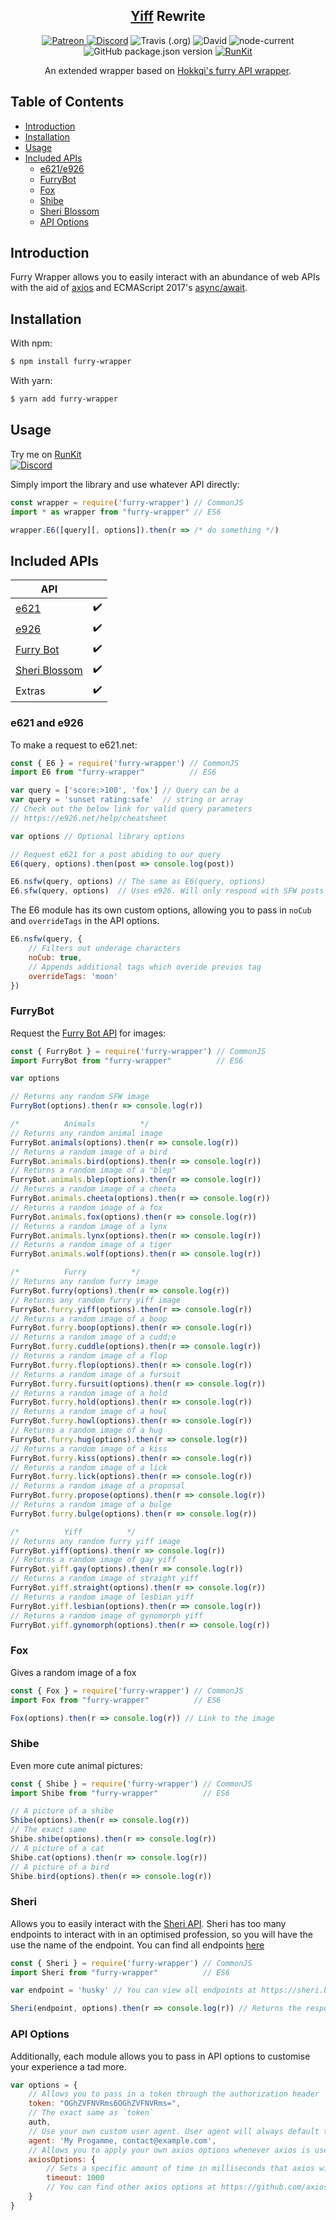 <h2 align="center"><a href="https://npmjs.com/package/yiff">Yiff</a> Rewrite</h2>

<p align="center">
<a href="https://patreon.com/yeen"><img alt="Patreon" src="https://img.shields.io/badge/patreon-donate?color=F77F6F&labelColor=F96854&logo=patreon&logoColor=ffffff">
<a href="https://discord.gg/eazpsZNrRk"><img alt="Discord" src="https://img.shields.io/discord/368557500884189186?color=7389D8&labelColor=6A7EC2&logo=discord&logoColor=ffffff"></a>
<img alt="Travis (.org)" src="https://img.shields.io/travis/MrGriefs/furry-wrapper">
<img alt="David" src="https://img.shields.io/david/MrGriefs/furry-wrapper">
<img alt="node-current" src="https://img.shields.io/node/v/furry-wrapper">
<img alt="GitHub package.json version" src="https://img.shields.io/github/package-json/v/MrGriefs/furry-wrapper">
<a href="https://npm.runkit.com/furry-wrapper"><img alt="RunKit" src="https://img.shields.io/badge/Run-Kit-red"></a>
</p>
<p align="center">An extended wrapper based on <a href="https://github.com/hokkqi/yiff">Hokkqi's furry API wrapper</a>.</p>

## Table of Contents

- [Introduction](#introduction)
- [Installation](#installation)
- [Usage](#usage)
- [Included APIs](#included-apis)
  - [e621/e926](#e621-and-e926)
  - [FurryBot](#furrybot)
  - [Fox](#fox)
  - [Shibe](#shibe)
  - [Sheri Blossom](#sheri)
  - [API Options](#api-options)

## Introduction

Furry Wrapper allows you to easily interact with an abundance of web APIs with the aid of [axios](https://npmjs.org/package/axios) and ECMAScript 2017's [async/await](https://developer.mozilla.org/en-US/docs/Learn/JavaScript/Asynchronous/Async_await).

## Installation

With npm:  

```bash
$ npm install furry-wrapper
```

With yarn:  

```bash
$ yarn add furry-wrapper
```

## Usage

Try me on [RunKit](https://npm.runkit.com/furry-wrapper)  
<a href="https://discord.gg/eazpsZNrRk" target="_blank"><img alt="Discord" src="https://img.shields.io/discord/368557500884189186?color=7389D8&labelColor=6A7EC2&logo=discord&logoColor=ffffff"></a>  

Simply import the library and use whatever API directly:

```javascript
const wrapper = require('furry-wrapper') // CommonJS
import * as wrapper from "furry-wrapper" // ES6

wrapper.E6([query][, options]).then(r => /* do something */)
```

## Included APIs

| API                                    |   |
|----------------------------------------|---|
| [e621](https://e621.net)               | ✔️ |
| [e926](https://e926.net)               | ✔️ |
| [Furry Bot](https://yiff.rest)         | ✔️ |
| [Sheri Blossom](https://sheri.bot/api) | ✔️ |
| Extras                                 | ✔️ |

### e621 and e926

To make a request to e621.net:

```javascript
const { E6 } = require('furry-wrapper') // CommonJS
import E6 from "furry-wrapper"          // ES6

var query = ['score:>100', 'fox'] // Query can be a
var query = 'sunset rating:safe'  // string or array
// Check out the below link for valid query parameters
// https://e926.net/help/cheatsheet

var options // Optional library options

// Request e621 for a post abiding to our query
E6(query, options).then(post => console.log(post))

E6.nsfw(query, options) // The same as E6(query, options)
E6.sfw(query, options)  // Uses e926. Will only respond with SFW posts
```

The E6 module has its own custom options, allowing you to pass in `noCub` and `overrideTags` in the API options.

```javascript
E6.nsfw(query, {
    // Filters out underage characters
    noCub: true,
    // Appends additional tags which overide previos tag
    overrideTags: 'moon'
})
```

### FurryBot

Request the [Furry Bot API](https://yiff.rest) for images:

```javascript
const { FurryBot } = require('furry-wrapper') // CommonJS
import FurryBot from "furry-wrapper"          // ES6

var options

// Returns any random SFW image
FurryBot(options).then(r => console.log(r))

/*          Animals          */
// Returns any random animal image
FurryBot.animals(options).then(r => console.log(r))
// Returns a random image of a bird
FurryBot.animals.bird(options).then(r => console.log(r))
// Returns a random image of a "blep"
FurryBot.animals.blep(options).then(r => console.log(r))
// Returns a random image of a cheeta
FurryBot.animals.cheeta(options).then(r => console.log(r))
// Returns a random image of a fox
FurryBot.animals.fox(options).then(r => console.log(r))
// Returns a random image of a lynx
FurryBot.animals.lynx(options).then(r => console.log(r))
// Returns a random image of a tiger
FurryBot.animals.wolf(options).then(r => console.log(r))

/*          Furry          */
// Returns any random furry image
FurryBot.furry(options).then(r => console.log(r))
// Returns any random furry yiff image
FurryBot.furry.yiff(options).then(r => console.log(r))
// Returns a random image of a boop
FurryBot.furry.boop(options).then(r => console.log(r))
// Returns a random image of a cudd;e
FurryBot.furry.cuddle(options).then(r => console.log(r))
// Returns a random image of a flop
FurryBot.furry.flop(options).then(r => console.log(r))
// Returns a random image of a fursuit
FurryBot.furry.fursuit(options).then(r => console.log(r))
// Returns a random image of a hold
FurryBot.furry.hold(options).then(r => console.log(r))
// Returns a random image of a howl
FurryBot.furry.howl(options).then(r => console.log(r))
// Returns a random image of a hug
FurryBot.furry.hug(options).then(r => console.log(r))
// Returns a random image of a kiss
FurryBot.furry.kiss(options).then(r => console.log(r))
// Returns a random image of a lick
FurryBot.furry.lick(options).then(r => console.log(r))
// Returns a random image of a proposal
FurryBot.furry.propose(options).then(r => console.log(r))
// Returns a random image of a bulge
FurryBot.furry.bulge(options).then(r => console.log(r))

/*          Yiff          */
// Returns any random furry yiff image
FurryBot.yiff(options).then(r => console.log(r))
// Returns a random image of gay yiff
FurryBot.yiff.gay(options).then(r => console.log(r))
// Returns a random image of straight yiff
FurryBot.yiff.straight(options).then(r => console.log(r))
// Returns a random image of lesbian yiff
FurryBot.yiff.lesbian(options).then(r => console.log(r))
// Returns a random image of gynomorph yiff
FurryBot.yiff.gynomorph(options).then(r => console.log(r))
```

### Fox

Gives a random image of a fox

```javascript
const { Fox } = require('furry-wrapper') // CommonJS
import Fox from "furry-wrapper"          // ES6

Fox(options).then(r => console.log(r)) // Link to the image
```

### Shibe

Even more cute animal pictures:

```javascript
const { Shibe } = require('furry-wrapper') // CommonJS
import Shibe from "furry-wrapper"          // ES6

// A picture of a shibe
Shibe(options).then(r => console.log(r))
// The exact same
Shibe.shibe(options).then(r => console.log(r))
// A picture of a cat
Shibe.cat(options).then(r => console.log(r))
// A picture of a bird
Shibe.bird(options).then(r => console.log(r))
```

### Sheri

Allows you to easily interact with the [Sheri API](https://sheri.bot/api).
Sheri has too many endpoints to interact with in an optimised profession, so you will have the use the name of the endpoint.
You can find all endpoints [here](https://sheri.bot/api/urls)

```javascript
const { Sheri } = require('furry-wrapper') // CommonJS
import Sheri from "furry-wrapper"          // ES6

var endpoint = 'husky' // You can view all endpoints at https://sheri.bot/api/urls

Sheri(endpoint, options).then(r => console.log(r)) // Returns the response
```

### API Options

Additionally, each module allows you to pass in API options to customise your experience a tad more.

```javascript
var options = {
    // Allows you to pass in a token through the authorization header
    token: "OGhZVFNVRms6OGhZVFNVRms=",
    // The exact same as `token`
    auth,
    // Use your own custom user agent. User agent will always default to your Node.js version and OS name if no agent is provided
    agent: 'My Progamme, contact@example.com',
    // Allows you to apply your own axios options whenever axios is used.
    axiosOptions: {
        // Sets a specific amount of time in milliseconds that axios will wait until the requested server responds.
        timeout: 1000 
        // You can find other axios options at https://github.com/axios/axios#request-config
    }
}
```
